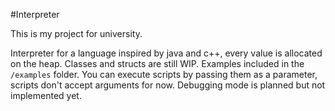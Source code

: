 #Interpreter

This is my project for university.

Interpreter for a language inspired by java and c++, every value is allocated on the heap. Classes and structs are still WIP. 
Examples included in the `/examples` folder. You can execute scripts by passing them as a parameter, scripts don't accept arguments for now.
Debugging mode is planned but not implemented yet.
